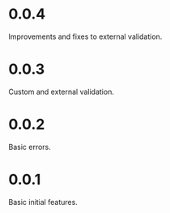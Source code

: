 # 0.0.4

Improvements and fixes to external validation.

# 0.0.3

Custom and external validation.

# 0.0.2

Basic errors.

# 0.0.1

Basic initial features.